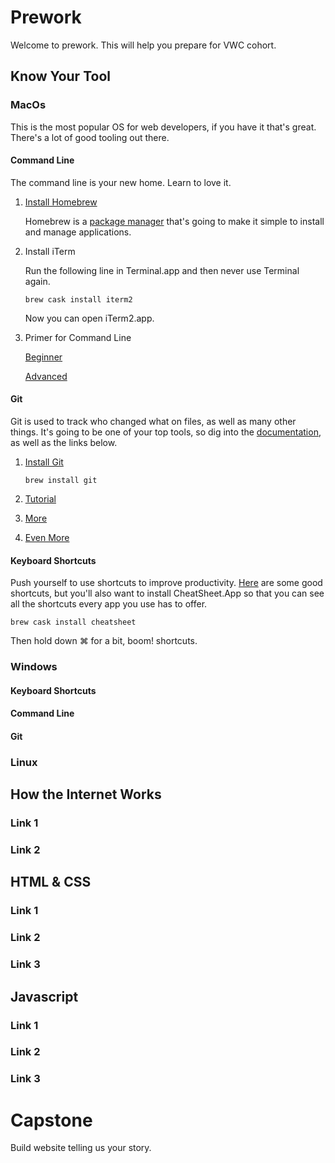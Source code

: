 # Prework

Welcome to prework. This will help you prepare for VWC cohort.

## Know Your Tool

### MacOs

This is the most popular OS for web developers, if you have it that's great. There's a lot of good tooling out there.

#### Command Line

The command line is your new home. Learn to love it.

1. [Install Homebrew](https://brew.sh/)

    Homebrew is a [package manager](https://medium.freecodecamp.org/javascript-package-managers-101-9afd926add0a) that's going to make it simple to install and manage applications.

2. Install iTerm

    Run the following line in Terminal.app and then never use Terminal again.

    `brew cask install iterm2`

    Now you can open iTerm2.app.

3. Primer for Command Line

    [Beginner](http://jonibologna.com/command-line-primer-primer/)

    [Advanced](https://developer.apple.com/library/content/documentation/OpenSource/Conceptual/ShellScripting/CommandLInePrimer/CommandLine.html)

#### Git

Git is used to track who changed what on files, as well as many other things. It's going to be one of your top tools, so dig into the [documentation](https://git-scm.com/doc), as well as the links below.

1. [Install Git](https://gist.github.com/derhuerst/1b15ff4652a867391f03#file-mac-md)

    `brew install git`

2. [Tutorial](https://try.github.io/levels/1/challenges/1)

3. [More](https://guides.github.com/)

4. [Even More](https://www.atlassian.com/git/tutorials/comparing-workflows/gitflow-workflow)

#### Keyboard Shortcuts

Push yourself to use shortcuts to improve productivity. [Here](https://medium.com/productivity-freak/macos-keyboard-shortcuts-41c8184f65a6) are some good shortcuts, but you'll also want to install CheatSheet.App so that you can see all the shortcuts every app you use has to offer.

`brew cask install cheatsheet`

Then hold down ⌘ for a bit, boom! shortcuts.

### Windows

#### Keyboard Shortcuts

#### Command Line

#### Git

### Linux


## How the Internet Works

### Link 1

### Link 2 

## HTML & CSS

### Link 1 

### Link 2

### Link 3

## Javascript

### Link 1

### Link 2

### Link 3

# Capstone

Build website telling us your story.
